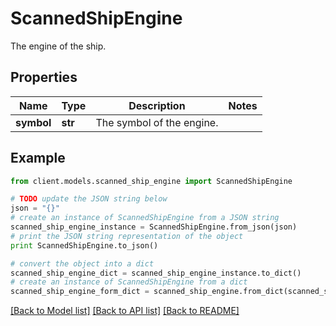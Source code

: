 # ScannedShipEngine

The engine of the ship.

## Properties

Name | Type | Description | Notes
------------ | ------------- | ------------- | -------------
**symbol** | **str** | The symbol of the engine. | 

## Example

```python
from client.models.scanned_ship_engine import ScannedShipEngine

# TODO update the JSON string below
json = "{}"
# create an instance of ScannedShipEngine from a JSON string
scanned_ship_engine_instance = ScannedShipEngine.from_json(json)
# print the JSON string representation of the object
print ScannedShipEngine.to_json()

# convert the object into a dict
scanned_ship_engine_dict = scanned_ship_engine_instance.to_dict()
# create an instance of ScannedShipEngine from a dict
scanned_ship_engine_form_dict = scanned_ship_engine.from_dict(scanned_ship_engine_dict)
```
[[Back to Model list]](../README.md#documentation-for-models) [[Back to API list]](../README.md#documentation-for-api-endpoints) [[Back to README]](../README.md)



